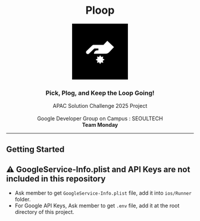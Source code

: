 <div align="center">

# Ploop

<img src='assets/ploop-applogo.png' width=150px/>
</br>

### Pick, Plog, and Keep the Loop Going!

APAC Solution Challenge 2025 Project
</br> </br>
Google Developer Group on Campus : SEOULTECH
</br> **Team Monday**

</div>

<hr />

## Getting Started

## ⚠️ GoogleService-Info.plist and API Keys are not included in this repository

- Ask member to get `GoogleService-Info.plist` file, add it into `ios/Runner` folder.
- For Google API Keys, Ask member to get `.env` file, add it at the root directory of this project.
